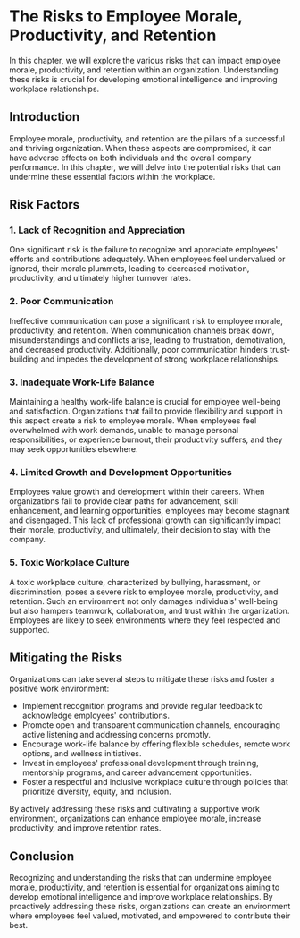 # The Risks to Employee Morale, Productivity, and Retention

In this chapter, we will explore the various risks that can impact employee morale, productivity, and retention within an organization. Understanding these risks is crucial for developing emotional intelligence and improving workplace relationships.

## Introduction

Employee morale, productivity, and retention are the pillars of a successful and thriving organization. When these aspects are compromised, it can have adverse effects on both individuals and the overall company performance. In this chapter, we will delve into the potential risks that can undermine these essential factors within the workplace.

## Risk Factors

### 1\. Lack of Recognition and Appreciation

One significant risk is the failure to recognize and appreciate employees' efforts and contributions adequately. When employees feel undervalued or ignored, their morale plummets, leading to decreased motivation, productivity, and ultimately higher turnover rates.

### 2\. Poor Communication

Ineffective communication can pose a significant risk to employee morale, productivity, and retention. When communication channels break down, misunderstandings and conflicts arise, leading to frustration, demotivation, and decreased productivity. Additionally, poor communication hinders trust-building and impedes the development of strong workplace relationships.

### 3\. Inadequate Work-Life Balance

Maintaining a healthy work-life balance is crucial for employee well-being and satisfaction. Organizations that fail to provide flexibility and support in this aspect create a risk to employee morale. When employees feel overwhelmed with work demands, unable to manage personal responsibilities, or experience burnout, their productivity suffers, and they may seek opportunities elsewhere.

### 4\. Limited Growth and Development Opportunities

Employees value growth and development within their careers. When organizations fail to provide clear paths for advancement, skill enhancement, and learning opportunities, employees may become stagnant and disengaged. This lack of professional growth can significantly impact their morale, productivity, and ultimately, their decision to stay with the company.

### 5\. Toxic Workplace Culture

A toxic workplace culture, characterized by bullying, harassment, or discrimination, poses a severe risk to employee morale, productivity, and retention. Such an environment not only damages individuals' well-being but also hampers teamwork, collaboration, and trust within the organization. Employees are likely to seek environments where they feel respected and supported.

## Mitigating the Risks

Organizations can take several steps to mitigate these risks and foster a positive work environment:

- Implement recognition programs and provide regular feedback to acknowledge employees' contributions.
- Promote open and transparent communication channels, encouraging active listening and addressing concerns promptly.
- Encourage work-life balance by offering flexible schedules, remote work options, and wellness initiatives.
- Invest in employees' professional development through training, mentorship programs, and career advancement opportunities.
- Foster a respectful and inclusive workplace culture through policies that prioritize diversity, equity, and inclusion.

By actively addressing these risks and cultivating a supportive work environment, organizations can enhance employee morale, increase productivity, and improve retention rates.

## Conclusion

Recognizing and understanding the risks that can undermine employee morale, productivity, and retention is essential for organizations aiming to develop emotional intelligence and improve workplace relationships. By proactively addressing these risks, organizations can create an environment where employees feel valued, motivated, and empowered to contribute their best.
